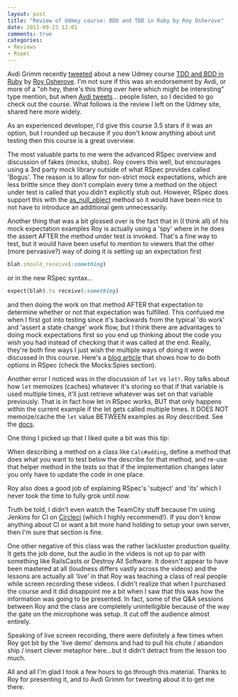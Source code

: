 ```yaml
---
layout: post
title: "Review of Udmey course: BDD and TDD in Ruby by Roy Osherove"
date: 2013-09-23 12:01
comments: true
categories: 
- Reviews
- Rspec
---
```


Avdi Grimm recently [tweeted](https://twitter.com/avdi/status/381090549488287744) about a new Udmey course [TDD and BDD in Ruby](https://www.udemy.com/tdd-bdd-in-ruby) by [Roy Osherove](https://twitter.com/royosherove). I'm not sure if this was an endorsement by Avdi, or more of a "oh hey, there's this thing over here which might be interesting" type mention, but when [Avdi tweets](http://storify.com/allafarce/avdi-grimm-s-super-happy-fun-time-at-newark-int-l)... people listen, so I decided to go check out the course. What follows is the review I left on the Udmey site, shared here more widely.

As an experienced developer, I'd give this course 3.5 stars if it was an option, but I rounded up because if you don't know anything about unit testing then this course is a great overview.

The most valuable parts to me were the advanced RSpec overview and discussion of fakes (mocks, stubs). Roy covers this well, but encourages using a 3rd party mock library outside of what RSpec provides called 'Bogus'. The reason is to allow for non-strict mock expectations, which are less brittle since they don't complain every time a method on the object under test is called that you didn't explicitly stub out. However, RSpec does support this with the [as_null_object](https://www.relishapp.com/rspec/rspec-mocks/v/2-6/docs/method-stubs/as-null-object) method so it would have been nice to not have to introduce an additional gem unnecessarily. 

Another thing that was a bit glossed over is the fact that in (I think all) of his mock expectation examples Roy is actually using a 'spy' where in he does the assert AFTER the method under test is invoked. That's a fine way to test, but it would have been useful to mention to viewers that the other (more pervasive?) way of doing it is setting up an expectation first 

```ruby
blah.should_receive(:something)
```

or in the new RSpec syntax...

```ruby
expect(blah).to receive(:something) 
```

and then doing the work on that method AFTER that expectation to determine whether or not that expectation was fulfilled. This confused me when I first got into testing since it's backwards from the typical 'do work' and 'assert a state change' work flow, but I think there are advantages to doing mock expectations first so you end up thinking about the code you wish you had instead of checking that it was called at the end. Really, they're both fine ways I just wish the multiple ways of doing it were discussed in this course. Here's a [blog article](http://myronmars.to/n/dev-blog/2013/07/rspec-2-14-is-released) that shows how to do both options in RSpec (check the Mocks:Spies section). 

Another error I noticed was in the discussion of `let` vs `let!`. Roy talks about how `let` memoizes (caches) whatever it's storing so that if that variable is used multiple times, it'll just retrieve whatever was set on that variable previously. That is in fact how let in RSpec works, BUT that only happens within the current example if the let gets called multiple times. It DOES NOT memoize/cache the `let` value BETWEEN examples as Roy described. See the [docs](https://www.relishapp.com/rspec/rspec-core/docs/helper-methods/let-and-let).

One thing I picked up that I liked quite a bit was this tip:

When describing a method on a class like `Calc#adding`, define a method that does what you want to test below the describe for that method, and re-use that helper method in the tests so that if the implementation changes later you only have to update the code in one place. 

Roy also does a good job of explaining RSpec's 'subject' and 'its' which I never took the time to fully grok until now.

Truth be told, I didn't even watch the TeamCity stuff because I'm using Jenkins for CI on [Circleci](http://circleci.com) (which I highly recommend!). If you don't know anything about CI or want a bit more hand holding to setup your own server, then I'm sure that section is fine.

One other negative of this class was the rather lackluster production quality. It gets the job done, but the audio in the videos is not up to par with something like RailsCasts or Destroy All Software. It doesn't appear to have been mastered at all (loudness differs vastly across the videos) and the lessons are actually all 'live' in that Roy was teaching a class of real people while screen recording these videos. I didn't realize that when I purchased the course and it did disappoint me a bit when I saw that this was how the information was going to be presented. In fact, some of the Q&A sessions between Roy and the class are completely unintelligible because of the way the gate on the microphone was setup. It cut off the audience almost entirely.

Speaking of live screen recording, there were definitely a few times when Roy got bit by the 'live demo' demons and had to pull his chute / abandon ship / insert clever metaphor here...but it didn't detract from the lesson too much.

All and all I'm glad I took a few hours to go through this material. Thanks to Roy for presenting it, and to Avdi Grimm for tweeting about it to get me there.

